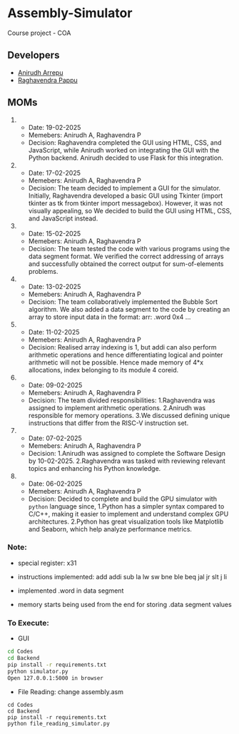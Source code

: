 # Assembly-Simulator

Course project - COA

## Developers

- [Anirudh Arrepu](https://github.com/AnirudhArrepu)
- [Raghavendra Pappu](https://github.com/raghavaa2506)

## MOMs

1.  - Date: 19-02-2025
    - Memebers: Anirudh A, Raghavendra P
    - Decision: Raghavendra completed the GUI using HTML, CSS, and JavaScript, while Anirudh worked on integrating the GUI with the Python backend. Anirudh decided to use Flask for this integration.

2.  - Date: 17-02-2025
    - Memebers: Anirudh A, Raghavendra P
    - Decision: The team decided to implement a GUI for the simulator. Initially, Raghavendra developed a basic GUI using Tkinter (import tkinter as tk from tkinter import messagebox). However, it was not visually appealing, so We decided to build the GUI using HTML, CSS, and JavaScript instead.

3.  - Date: 15-02-2025
    - Memebers: Anirudh A, Raghavendra P
    - Decision: The team tested the code with various programs using the data segment format. We verified the correct addressing of arrays and successfully obtained the correct output for sum-of-elements problems.

4.  - Date: 13-02-2025
    - Memebers: Anirudh A, Raghavendra P
    - Decision: The team collaboratively implemented the Bubble Sort algorithm. We also added a data segment to the code by creating an array to store input data in the format: arr: .word 0x4 ...

5.  - Date: 11-02-2025
    - Memebers: Anirudh A, Raghavendra P
    - Decision: Realised array indexing is 1, but addi can also perform arithmetic operations and hence differentiating logical and pointer arithmetic will not be possible.
    Hence made memory of 4*x allocations, index belonging to its module 4 coreid.

6.  - Date: 09-02-2025
    - Memebers: Anirudh A, Raghavendra P
    - Decision: The team divided responsibilities:
      1.Raghavendra was assigned to implement arithmetic operations.
      2.Anirudh was responsible for memory operations.
      3.We discussed defining unique instructions that differ from the RISC-V instruction set.

7.  - Date: 07-02-2025
    - Memebers: Anirudh A, Raghavendra P
    - Decision:
      1.Anirudh was assigned to complete the Software Design by 10-02-2025.
      2.Raghavendra was tasked with reviewing relevant topics and enhancing his Python knowledge.

8.  - Date: 06-02-2025
    - Memebers: Anirudh A, Raghavendra P
    - Decision: Decided to complete and build the GPU simulator with `python` language since,
      1.Python has a simpler syntax compared to C/C++, making it easier to implement and understand complex GPU architectures.
      2.Python has great visualization tools like Matplotlib and Seaborn, which help analyze performance metrics.


### Note:
- special register: x31
- instructions implemented: add addi sub la lw sw bne ble beq jal jr slt j li
- implemented .word in data segment

- memory starts being used from the end for storing .data segment values

### To Execute:

- GUI
```cmd
cd Codes
cd Backend
pip install -r requirements.txt
python simulator.py
Open 127.0.0.1:5000 in browser
```

- File Reading: change assembly.asm
```codes
cd Codes
cd Backend
pip install -r requirements.txt
python file_reading_simulator.py
```
